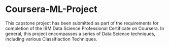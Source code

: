 # Coursera-ML-Project
This capstone project has been submitted as part of the requirements for completion of the IBM Data Science Professional Certificate on Coursera. In general, this project encompasses a series of Data Science techniques, including various Classifiaction Techniques.
